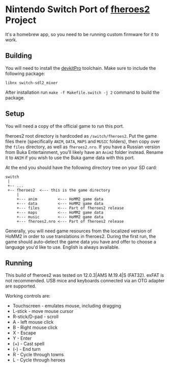 # Nintendo Switch Port of [fheroes2](README.md) Project

It's a homebrew app, so you need to be running custom firmware for it to work.

## Building

You will need to install the [devkitPro](https://devkitpro.org/) toolchain. Make sure to include the following package:

```text
libnx switch-sdl2_mixer
```

After installation run `make -f Makefile.switch -j 2` command to build the package.

## Setup

You will need a copy of the official game to run this port.

fheroes2 root directory is hardcoded as `/switch/fheroes2`. Put the game files there (specifically `ANIM`, `DATA`, `MAPS`
and `MUSIC` folders), then copy over the `files` directory, as well as `fheroes2.nro`. If you have a Russian version from
Buka Entertainment, you'll likely have an `Anim2` folder instead. Rename it to `ANIM` if you wish to use the Buka game data with
this port.

At the end you should have the following directory tree on your SD card:

```text
switch
 |
 +-- ...
 +-- fheroes2  <--- this is the game directory
     |
     +--- anim         <--- HoMM2 game data
     +--- data         <--- HoMM2 game data
     +--- files        <--- Part of fheroes2 release
     +--- maps         <--- HoMM2 game data
     +--- music        <--- HoMM2 game data
     +--- fheroes2.nro <--- Part of fheroes2 release
 ```

Generally, you will need game resources from the localized version of HoMM2 in order to use translations in fheroes2. During
the first run, the game should auto-detect the game data you have and offer to choose a language you'd like to use. English
is always available.

## Running

This build of fheroes2 was tested on 12.0.3|AMS M.19.4|S (FAT32). exFAT is not recommended.
USB mice and keyboards connected via an OTG adapter are supported.

Working controls are:

* Touchscreen - emulates mouse, including dragging
* L-stick - move mouse cursor
* R-stick/D-pad - scroll
* A - left mouse click
* B - Right mouse click
* X - Escape
* Y - Enter
* (+) - Cast spell
* (-) - End turn
* R - Cycle through towns
* L - Cycle through heroes
